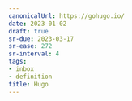 ```yaml
---
canonicalUrl: https://gohugo.io/
date: 2023-01-02
draft: true
sr-due: 2023-03-17
sr-ease: 272
sr-interval: 4
tags:
- inbox
- definition
title: Hugo
---
```


